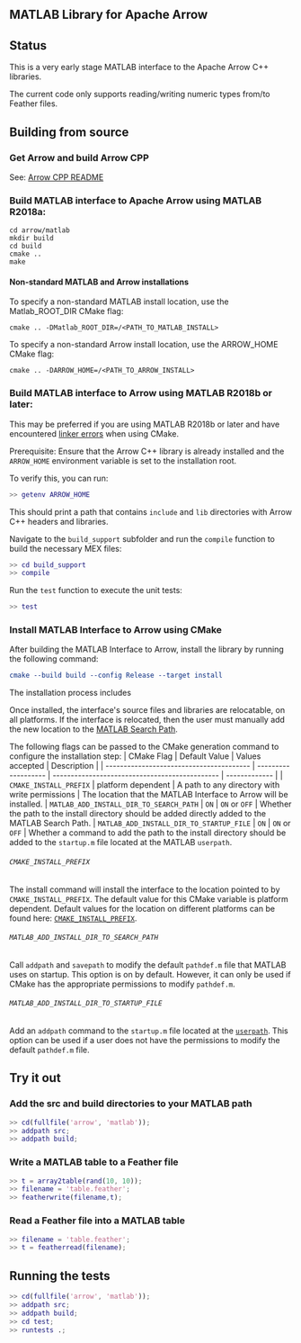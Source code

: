 <!---
  Licensed to the Apache Software Foundation (ASF) under one
  or more contributor license agreements.  See the NOTICE file
  distributed with this work for additional information
  regarding copyright ownership.  The ASF licenses this file
  to you under the Apache License, Version 2.0 (the
  "License"); you may not use this file except in compliance
  with the License.  You may obtain a copy of the License at

    http://www.apache.org/licenses/LICENSE-2.0

  Unless required by applicable law or agreed to in writing,
  software distributed under the License is distributed on an
  "AS IS" BASIS, WITHOUT WARRANTIES OR CONDITIONS OF ANY
  KIND, either express or implied.  See the License for the
  specific language governing permissions and limitations
  under the License.
-->

## MATLAB Library for Apache Arrow

## Status

This is a very early stage MATLAB interface to the Apache Arrow C++ libraries.

The current code only supports reading/writing numeric types from/to Feather files.

## Building from source

### Get Arrow and build Arrow CPP

See: [Arrow CPP README](../cpp/README.md)

### Build MATLAB interface to Apache Arrow using MATLAB R2018a:

    cd arrow/matlab
    mkdir build
    cd build
    cmake ..
    make

#### Non-standard MATLAB and Arrow installations

To specify a non-standard MATLAB install location, use the Matlab_ROOT_DIR CMake flag:

    cmake .. -DMatlab_ROOT_DIR=/<PATH_TO_MATLAB_INSTALL>

To specify a non-standard Arrow install location, use the ARROW_HOME CMake flag:

    cmake .. -DARROW_HOME=/<PATH_TO_ARROW_INSTALL>

### Build MATLAB interface to Arrow using MATLAB R2018b or later:

This may be preferred if you are using MATLAB R2018b or later and have encountered [linker errors](https://gitlab.kitware.com/cmake/cmake/issues/18391) when using CMake.

Prerequisite: Ensure that the Arrow C++ library is already installed and the `ARROW_HOME` environment variable is set to the installation root.

To verify this, you can run:

``` matlab
>> getenv ARROW_HOME
```

This should print a path that contains `include` and `lib` directories with Arrow C++ headers and libraries.

Navigate to the `build_support` subfolder and run the `compile` function to build the necessary MEX files:

``` matlab
>> cd build_support
>> compile
```

Run the `test` function to execute the unit tests:

``` matlab
>> test
```

### Install MATLAB Interface to Arrow using CMake
After building the MATLAB Interface to Arrow, install the library by running the following command:
``` CMake
cmake --build build --config Release --target install
```
The installation process includes 

Once installed, the interface's source files and libraries are relocatable, on all platforms. If the interface is relocated, then the user must manually add the new location to the [MATLAB Search Path](https://uk.mathworks.com/help/matlab/matlab_env/what-is-the-matlab-search-path.html).

The following flags can be passed to the CMake generation command to configure the installation step:
| CMake Flag                               | Default Value       | Values accepted     | Description   |
| ---------------------------------------- | ------------------- | ---------------------------------------------- | ------------- |
| `CMAKE_INSTALL_PREFIX`                   | platform dependent  | A path to any directory with write permissions | The location that the MATLAB Interface to Arrow will be installed.
| `MATLAB_ADD_INSTALL_DIR_TO_SEARCH_PATH`  | `ON`        | `ON` or `OFF` | Whether the path to the install directory should be added directly added to the MATLAB Search Path.
| `MATLAB_ADD_INSTALL_DIR_TO_STARTUP_FILE` | `ON`        | `ON` or `OFF` | Whether a command to add the path to the install directory should be added to the `startup.m` file located at the MATLAB `userpath`.

###### `CMAKE_INSTALL_PREFIX`   
The install command will install the interface to the location pointed to by `CMAKE_INSTALL_PREFIX`. The default value for this CMake variable is platform dependent. Default values for the location on different platforms can be found here: [`CMAKE_INSTALL_PREFIX`](https://cmake.org/cmake/help/v3.0/variable/CMAKE_INSTALL_PREFIX.html). 

###### `MATLAB_ADD_INSTALL_DIR_TO_SEARCH_PATH`   
Call `addpath` and `savepath` to modify the default `pathdef.m` file that MATLAB uses on startup. This option is on by default. However, it can only be used if CMake has the appropriate permissions to modify `pathdef.m`.

###### `MATLAB_ADD_INSTALL_DIR_TO_STARTUP_FILE`   
Add an `addpath` command to the `startup.m` file located at the [`userpath`](https://uk.mathworks.com/help/matlab/matlab_env/what-is-the-matlab-search-path.html#:~:text=on%20Search%20Path.-,userpath%20Folder%20on%20the%20Search%20Path,-The%20userpath%20folder). This option can be used if a user does not have the permissions to modify the default `pathdef.m` file. 

## Try it out
### Add the src and build directories to your MATLAB path

``` matlab
>> cd(fullfile('arrow', 'matlab'));
>> addpath src;
>> addpath build;
```

### Write a MATLAB table to a Feather file

``` matlab
>> t = array2table(rand(10, 10));
>> filename = 'table.feather';
>> featherwrite(filename,t);
```

### Read a Feather file into a MATLAB table

``` matlab
>> filename = 'table.feather';
>> t = featherread(filename);
```

## Running the tests

``` matlab
>> cd(fullfile('arrow', 'matlab'));
>> addpath src;
>> addpath build;
>> cd test;
>> runtests .;
```
